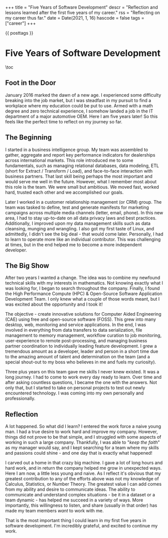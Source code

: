 +++
title = "Five Years of Software Development"
descr = "Reflection and lessons learned after the first five years of my career."
rss = "Reflecting on my career thus far."
date = Date(2021, 1, 16)
hascode = false
tags = ["career"]
+++

{{ posttags }}

# Five Years of Software Development

\toc

## Foot in the Door

January 2016 marked the dawn of a new age. I experienced some difficulty
breaking into the job market, but I was steadfast in my pursuit to find a
workplace where my education could be put to use. Armed with a math degree and
zero technical experience, I somehow landed a job in the IT department of a
major automotive OEM. Here I am five years later! So this feels like the
perfect time to reflect on my journey so far.

## The Beginning

I started in a business intelligence group. My team was assembled to gather,
aggregate and report key performance indicators for dealerships across
international markets. This role introduced me to some fundamentals, such as
managing relational databases, data modeling, ETL (short for Extract /
Transform / Load), and face-to-face interaction with business partners. That
last skill being perhaps the most important and would serve me well in the
future. However, what I remember most about this role is the team. We were
small but ambitious. We moved fast, worked hard, trusted each other and we
accomplished our goals.

Later I worked in a customer relationship management (or CRM) group. The team
was tasked to define, test and generate manifests for marketing campaigns
across multiple media channels (letter, email, phone). In this new area, I had
to stay up-to-date on all data privacy laws and best practices. Additionally, I
improved upon my data management skills such as data cleansing, munging and
wrangling. I also got my first taste of Linux, and admittedly, I didn't see the
big deal - that would come later. Personally, I had to learn to operate more
like an individual contributor. This was challenging at times, but in the end
helped me to become a more independent developer.

## The Big Show

After two years I wanted a change. The idea was to combine my newfound
technical skills with my interests in mathematics. Not knowing exactly what I
was looking for, I began to search throughout the company. Finally, I found the
High Performance Compute (HPC) & Open-Source Software Application Development
Team. I only knew what a couple of those words meant, but I was excited about
the opportunity and I took it!

The objective - create innovative solutions for Computer Aided Engineering
(CAE) using free and open-source software (FOSS). This grew into many desktop,
web, monitoring and service applications. In the end, I was involved in
everything from data transfers to data serialization, file management to memory
management, workflow curation to job monitoring, user-experience to remote
post-processing, and managing business partner coordination to individually
leading feature development. I grew a tremendous amount as a developer, leader
and person in a short time due to the amazing amount of talent and
determination on the team (and a special shout-out to my boss who believes in
me and fuels my curiosity).

Three plus years on this team gave me skills I never knew existed. It was a
long journey. I had to come to work every day ready to learn. Over time and
after asking countless questions, I became the one with the answers. Not only
that, but I started to take on personal projects to test out newly encountered
technology. I was coming into my own personally and professionally.

## Reflection

A lot happened. So what did I learn? I entered the work force a naive young
man.  I had a true desire to work hard and improve my company. However, things
did not prove to be that simple, and I struggled with some aspects of working
in such a large company. Thankfully, I was able to "_keep the faith_" as my
manager would say, and I kept searching for a team where my skills and passions
could shine - and one day that is exactly what happened!

I carved out a home in that crazy big machine. I gave a lot of long hours and
hard work, and in return the company helped me grow in unexpected ways. Here I
am now, a little less young and naive. As I reflect it's obvious that my
greatest contribution to any of the efforts above was not my knowledge of
Calculus, Statistics, or Number Theory. The greatest value I can add comes from
my ability and desire to communicate ideas. The ability to communicate and
understand complex situations - be it in a dataset or a team dynamic - has
helped me succeed in a variety of ways. More importantly, this willingness to
listen, and share (usually in that order) has made my team members _want_ to
work with me.

That is the most important thing I could learn in my first five years in
software development.  I'm incredibly grateful, and excited to continue my
work.

